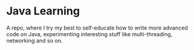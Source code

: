 # Java Learning

A repo, where I try my best to self-educate how to write more advanced code on Java, experimenting interesting stuff like multi-threading, networking and so on.
